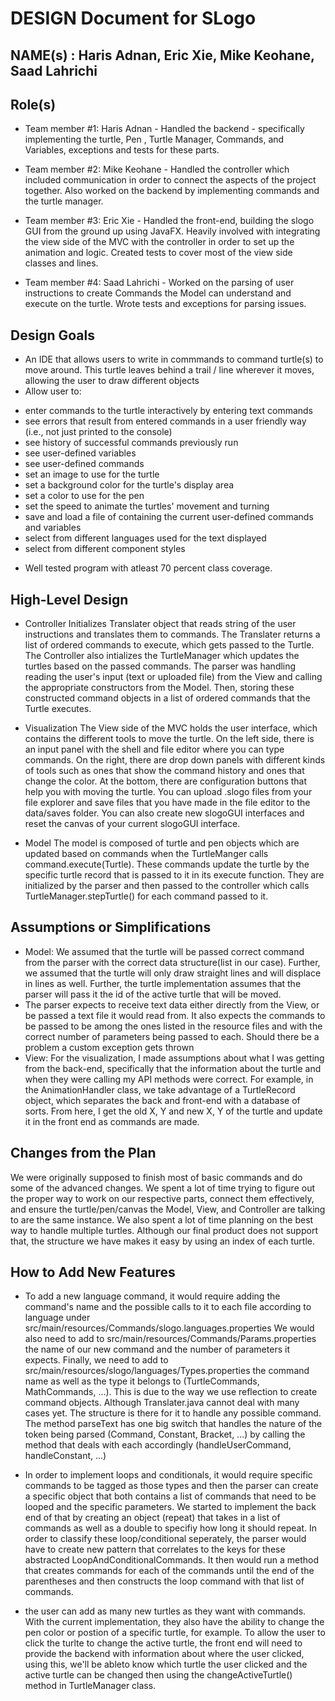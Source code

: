 # DESIGN Document for SLogo
## NAME(s) : Haris Adnan, Eric Xie, Mike Keohane, Saad Lahrichi


## Role(s)

* Team member #1: Haris Adnan - Handled the backend - specifically implementing the turtle, Pen , Turtle Manager, Commands, and Variables, exceptions and tests for these parts.

* Team member #2: Mike Keohane - Handled the controller which included communication in order to connect the aspects of the project together. Also worked on the backend by implementing commands and the turtle manager.

* Team member #3: Eric Xie - Handled the front-end, building the slogo GUI from the ground up using JavaFX. Heavily involved with integrating the view side of the MVC with the controller in order to set up the animation and logic. Created tests to cover most of the view side classes and lines.


* Team member #4: Saad Lahrichi - Worked on the parsing of user instructions to create Commands the Model can understand and execute on the turtle. Wrote tests and exceptions for parsing issues.



## Design Goals
* An IDE that allows users to write in commmands to command turtle(s) to move around. This turtle leaves behind a trail / line wherever it moves, allowing the user to draw different objects
* Allow user to:
- enter commands to the turtle interactively by entering text commands
- see errors that result from entered commands in a user friendly way (i.e., not just printed to the console)
- see history of successful commands previously run
- see user-defined variables
- see user-defined commands
- set an image to use for the turtle
- set a background color for the turtle's display area
- set a color to use for the pen
- set the speed to animate the turtles' movement and turning
- save and load a file of containing the current user-defined commands and variables
- select from different languages used for the text displayed
- select from different component styles

* Well tested program with atleast 70 percent class coverage.

## High-Level Design
* Controller
  Initializes Translater object that reads string of the user instructions and translates them to commands. The   Translater returns a list of ordered commands to execute, which gets passed to the Turtle. The Controller also intializes the TurtleManager which updates the turtles based on the passed commands.
  The parser was handling reading the user's input (text or uploaded file) from the View and calling the appropriate constructors from the Model. Then, storing these constructed command objects in a list of ordered commands that the Turtle executes.

* Visualization
  The View side of the MVC holds the user interface, which contains the different tools to move the turtle. On the left side, there is an input panel with the shell and file editor where you can type commands. On the right, there are drop down panels with different kinds of tools such as ones that show the command history and ones that change the color.
  At the bottom, there are configuration buttons that help you with moving the turtle. You can upload .slogo files from your file explorer and save files that you have made in the file editor to the data/saves folder. You can also create new slogoGUI interfaces and reset the canvas of your current slogoGUI interface.

* Model
  The model is composed of turtle and pen objects which are updated based on commands when the TurtleManger calls command.execute(Turtle). These commands update the turtle by the specific turtle record that is passed to it in its execute function. They are initialized by the parser and then passed to the controller which calls TurtleManager.stepTurtle() for each command passed to it.



## Assumptions or Simplifications
* Model: We assumed that the turtle will be passed correct command from the parser with the correct data structure(list in our case). Further, we assumed that the turtle will only draw straight lines and will displace in lines as well. Further, the turtle implementation assumes that the parser will pass it the id of the active turtle that will be moved.
* The parser expects to receive text data either directly from the View, or be passed a text file it would read from. It also expects the commands to be passed to be among the ones listed in the resource files and with the correct number of parameters being passed to each. Should there be a problem a custom exception gets thrown
* View: For the visualization, I made assumptions about what I was getting from the back-end, specifically that the information about the turtle and when they were calling my API methods were correct. For example, in the AnimationHandler class, we take advantage of a TurtleRecord object, which separates the back and front-end with a database of sorts. From here, I get the old X, Y and new X, Y of the turtle and update it in the front end as commands are made.


## Changes from the Plan
We were originally supposed to finish most of basic commands and do some of the advanced changes. We spent a lot of time trying to figure out the proper way to work on our respective parts, connect them effectively, and ensure the turtle/pen/canvas the Model, View, and Controller are talking to are the same instance. We also spent a lot of time planning on the best way to handle multiple turtles. Although our final product does not support that, the structure we have makes it easy by using an index of each turtle.

## How to Add New Features
* To add a new language command, it would require adding the command's name and the possible calls to it to each file according to language under src/main/resources/Commands/slogo.languages.properties We would also need to add to src/main/resources/Commands/Params.properties the name of our new command and the number of parameters it expects.
  Finally, we need to add to src/main/resources/slogo/languages/Types.properties the command name  as well as the type it belongs to (TurtleCommands, MathCommands, ...). This is due to the way  we use reflection to create command objects. Although Translater.java cannot deal with many cases yet.
  The structure is there for it to handle any possible command. The method parseText has one big switch that handles the nature of the token being parsed (Command, Constant, Bracket, ...) by calling the method that deals with each accordingly (handleUserCommand, handleConstant, ...)

* In order to implement loops and conditionals, it would require specific commands to be tagged as those types and then the parser can create a specific object that both contains a list of commands that need to be looped and the specific parameters. We started to implement the back end of that by creating an object (repeat) that takes in a list of commands as well as a double to specifiy how long it should repeat. In order to classify these loop/conditional seperately, the parser would have to create new pattern that correlates to the keys for these abstracted LoopAndConditionalCommands. It then would run a method that creates commands for each of the commands until the end of the parentheses and then constructs the loop command with that list of commands.

* the user can add as many new turtles as they want with commands. With the current implementation, they also have the ability to change the pen color or postion of a specific turtle, for example. To allow the user to click the turlte to change the active turtle, the front end will need to provide the backend with information about where the user clicked, using this, we'll be ableto know which turtle the user clicked and the active turtle can be changed then using the changeActiveTurtle() method in TurtleManager class.

